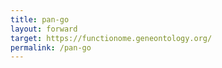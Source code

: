 ```yaml
---
title: pan-go
layout: forward
target: https://functionome.geneontology.org/
permalink: /pan-go
---
```

